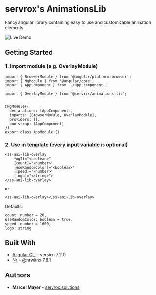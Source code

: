# servrox's AnimationsLib

Fancy angular library containing easy to use and customizable animation elements.

![Live Demo](http://g.recordit.co/H64YQuYuQs.gif)

## Getting Started

### 1. Import module (e.g. OverlayModule)

```
import { BrowserModule } from '@angular/platform-browser';
import { NgModule } from '@angular/core';
import { AppComponent } from './app.component';

import { OverlayModule } from '@servrox/animations-lib';


@NgModule({
  declarations: [AppComponent],
  imports: [BrowserModule, OverlayModule],
  providers: [],
  bootstrap: [AppComponent]
})
export class AppModule {}
```

### 2. Use in template (every input variable is optional)

```
<ss-ani-lib-overlay
    *ngIf="<boolean>"
    [count]="<number>"
    [useRandomColor]="<boolean>"
    [speed]="<number>"
    [logo]="<string>">
</ss-ani-lib-overlay>

or

<ss-ani-lib-overlay></ss-ani-lib-overlay>
```

Defaults:

```
count: number = 20,
useRandomColor: boolean = true,
speed: number = 1600,
logo: string
```

## Built With

- [Angular CLI](https://github.com/angular/angular-cli) - version 7.2.0
- [Nx](https://nx.dev/) - @nrwl/nx 7.8.1

## Authors

- **Marcel Mayer** -
  [servrox.solutions](http://servrox.solutions)
